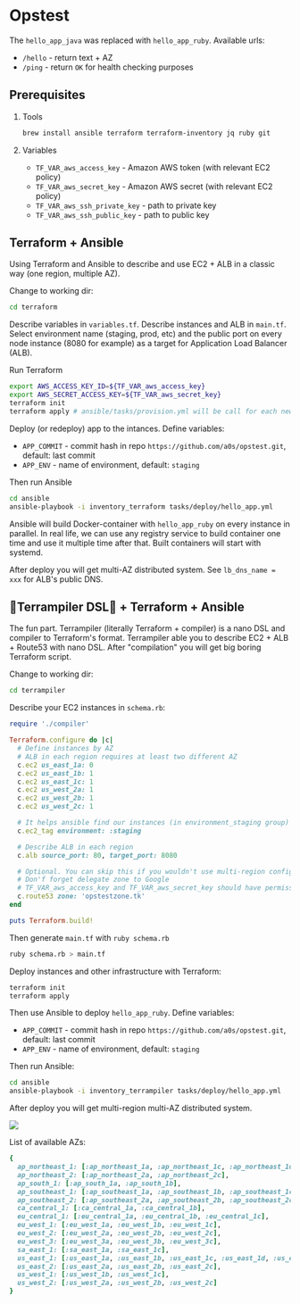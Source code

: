# Opstest

The `hello_app_java` was replaced with `hello_app_ruby`. Available urls:
* `/hello` - return text + AZ
* `/ping` - return `OK` for health checking purposes

## Prerequisites

1) Tools

    ```bash
    brew install ansible terraform terraform-inventory jq ruby git
    ```

2) Variables

    * `TF_VAR_aws_access_key` - Amazon AWS token (with relevant EC2 policy)
    * `TF_VAR_aws_secret_key` - Amazon AWS secret (with relevant EC2 policy)
    * `TF_VAR_aws_ssh_private_key` - path to private key
    * `TF_VAR_aws_ssh_public_key` - path to public key

## Terraform + Ansible

Using Terraform and Ansible to describe and use EC2 + ALB in a classic way (one region, multiple AZ).

Change to working dir:

```bash
cd terraform
```

Describe variables in `variables.tf`. Describe instances and ALB in `main.tf`. Select environment name (staging, prod, etc) and the public port on every node instance (8080 for example) as a target for Application Load Balancer (ALB).

Run Terraform

```bash
export AWS_ACCESS_KEY_ID=${TF_VAR_aws_access_key}
export AWS_SECRET_ACCESS_KEY=${TF_VAR_aws_secret_key}
terraform init
terraform apply # ansible/tasks/provision.yml will be call for each new node
```
   
Deploy (or redeploy) app to the intances. Define variables:
    
* `APP_COMMIT` - commit hash in repo `https://github.com/a0s/opstest.git`, default: last commit
* `APP_ENV` - name of environment, default: `staging`

Then run Ansible

```bash
cd ansible
ansible-playbook -i inventory_terraform tasks/deploy/hello_app.yml
```

Ansible will build Docker-container with `hello_app_ruby` on every instance in parallel. In real life, we can use any registry service to build container one time and use it multiple time after that. Built containers will start with systemd.

After deploy you will get multi-AZ distributed system. See `lb_dns_name = xxx` for ALB's public DNS.

## 🎉Terrampiler DSL🎉 + Terraform + Ansible

The fun part. 
Terrampiler (literally Terraform + compiler) is a nano DSL and compiler to Terraform's format. 
Terrampiler able you to describe EC2 + ALB + Route53 with nano DSL. After "compilation" you will get big boring Terraform script.    

Change to working dir:

```bash
cd terrampiler
```

Describe your EC2 instances in `schema.rb`:

```ruby
require './compiler'

Terraform.configure do |c|
  # Define instances by AZ
  # ALB in each region requires at least two different AZ
  c.ec2 us_east_1a: 0
  c.ec2 us_east_1b: 1
  c.ec2 us_east_1c: 1
  c.ec2 us_west_2a: 1
  c.ec2 us_west_2b: 1
  c.ec2 us_west_2c: 1

  # It helps ansible find our instances (in environment_staging group)
  c.ec2_tag environment: :staging

  # Describe ALB in each region
  c.alb source_port: 80, target_port: 8080

  # Optional. You can skip this if you wouldn't use multi-region configuration.
  # Don'f forget delegate zone to Google
  # TF_VAR_aws_access_key and TF_VAR_aws_secret_key should have permissions for Route53
  c.route53 zone: 'opstestzone.tk'
end

puts Terraform.build!
```

Then generate `main.tf` with `ruby schema.rb` 

```bash
ruby schema.rb > main.tf
```

Deploy instances and other infrastructure with Terraform:

```bash
terraform init
terraform apply
```

Then use Ansible to deploy `hello_app_ruby`. Define variables:
    
* `APP_COMMIT` - commit hash in repo `https://github.com/a0s/opstest.git`, default: last commit
* `APP_ENV` - name of environment, default: `staging`

Then run Ansible:

```bash
cd ansible
ansible-playbook -i inventory_terrampiler tasks/deploy/hello_app.yml
```

After deploy you will get multi-region multi-AZ distributed system.

![](https://user-images.githubusercontent.com/418868/49621324-d1eb2900-f9d5-11e8-8523-2e590fe179ed.png)

List of available AZs:

```ruby
{
  ap_northeast_1: [:ap_northeast_1a, :ap_northeast_1c, :ap_northeast_1d],
  ap_northeast_2: [:ap_northeast_2a, :ap_northeast_2c],
  ap_south_1: [:ap_south_1a, :ap_south_1b],
  ap_southeast_1: [:ap_southeast_1a, :ap_southeast_1b, :ap_southeast_1c],
  ap_southeast_2: [:ap_southeast_2a, :ap_southeast_2b, :ap_southeast_2c],
  ca_central_1: [:ca_central_1a, :ca_central_1b],
  eu_central_1: [:eu_central_1a, :eu_central_1b, :eu_central_1c],
  eu_west_1: [:eu_west_1a, :eu_west_1b, :eu_west_1c],
  eu_west_2: [:eu_west_2a, :eu_west_2b, :eu_west_2c],
  eu_west_3: [:eu_west_3a, :eu_west_3b, :eu_west_3c],
  sa_east_1: [:sa_east_1a, :sa_east_1c],
  us_east_1: [:us_east_1a, :us_east_1b, :us_east_1c, :us_east_1d, :us_east_1e, :us_east_1f],
  us_east_2: [:us_east_2a, :us_east_2b, :us_east_2c],
  us_west_1: [:us_west_1b, :us_west_1c],
  us_west_2: [:us_west_2a, :us_west_2b, :us_west_2c]
}
```
